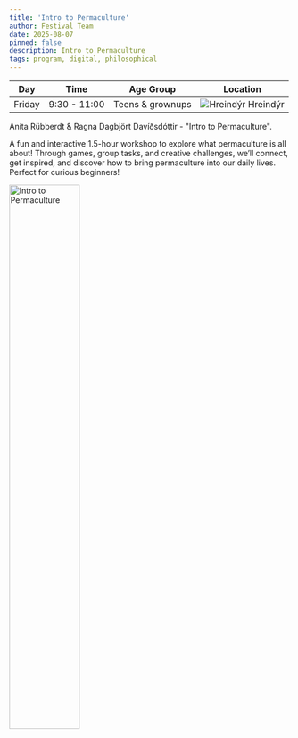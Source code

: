 ```yaml
---
title: 'Intro to Permaculture'
author: Festival Team
date: 2025-08-07
pinned: false
description: Intro to Permaculture
tags: program, digital, philosophical
---
```


<script>
    import Image from  '$lib/Image.svelte'
</script>

| Day | Time | Age Group | Location |
|---------|-------|--------|---|
| Friday | 9:30 - 11:00 | Teens & grownups | ![Hreindýr](img/kort/dyr_600px/hreindyr.png) Hreindýr |

Aníta Rübberdt & Ragna Dagbjört Davíðsdóttir - "Intro to Permaculture".

A fun and interactive 1.5-hour workshop to explore what permaculture is all about! Through games, group tasks, and creative challenges, we’ll connect, get inspired, and discover how to bring permaculture into our daily lives. Perfect for curious beginners!

<Image 
  src='program/practical-gardening/9-intro-to-permaculture.png'
  caption='Intro to Permaculture'
  alt='Intro to Permaculture'
  width='50%'/> 